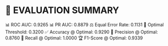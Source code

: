 🎯 EVALUATION SUMMARY
============================================================
📊 ROC AUC: 0.9265
📊 PR AUC: 0.8879
⚖️  Equal Error Rate: 0.1131
🎯 Optimal Threshold: 0.3200
✅ Accuracy @ Optimal: 0.9290
🎯 Precision @ Optimal: 0.8760
🔄 Recall @ Optimal: 1.0000
🏆 F1-Score @ Optimal: 0.9339